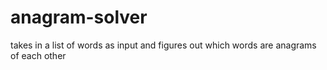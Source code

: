 # anagram-solver
takes in a list of words as input and figures out which words are anagrams of each other
